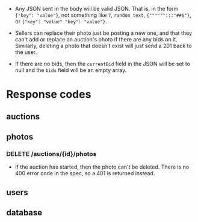 * Any JSON sent in the body will be valid JSON.
That is, in the form `{"key": "value"}`, not something like `7`, `random text`, `{"""""":::"##$"}`, or `{"key": "value" "key": "value"}`.

* Sellers can replace their photo just be posting a new one, and that they can't add or replace an auction's photo if there are any bids on it.
Similarly, deleting a photo that doesn't exist will just send a 201 back to the user.

* If there are no bids, then the `currentBid` field in the JSON will be set to null and the `bids` field will be an empty array.

# Response codes

## auctions

## photos

### DELETE /auctions/{id}/photos 
* If the auction has started, then the photo can't be deleted.
There is no 400 error code in the spec, so a 401 is returned instead.

## users

## database